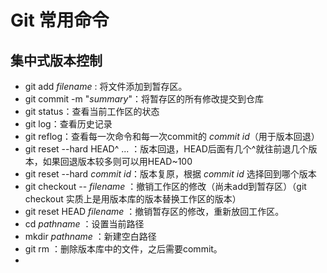 # Git 常用命令

## 集中式版本控制

- git add *filename* : 将文件添加到暂存区。
- git commit -m "*summary*"：将暂存区的所有修改提交到仓库
- git status：查看当前工作区的状态
- git log：查看历史记录
- git reflog：查看每一次命令和每一次commit的 *commit id*（用于版本回退）
- git reset --hard HEAD^ ... ：版本回退，HEAD后面有几个^就往前退几个版本，如果回退版本较多则可以用HEAD~100
- git reset --hard *commit id*：版本复原，根据 *commit id* 选择回到哪个版本
- git checkout -- *filename* ：撤销工作区的修改（尚未add到暂存区）（git checkout 实质上是用版本库的版本替换工作区的版本）
- git reset HEAD *filename* ：撤销暂存区的修改，重新放回工作区。
- cd *pathname* ：设置当前路径
- mkdir *pathname* ：新建空白路径
- git rm ：删除版本库中的文件，之后需要commit。
- 